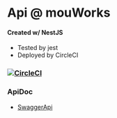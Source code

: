 # Api @ mouWorks

#### Created w/ NestJS
* Tested by jest
* Deployed by CircleCI

### [![CircleCI](https://circleci.com/gh/mouWorks/api.svg?style=svg)](https://circleci.com/gh/mouWorks/api)

### ApiDoc

* [SwaggerApi](https://api.m0u.work/doc/style) 

